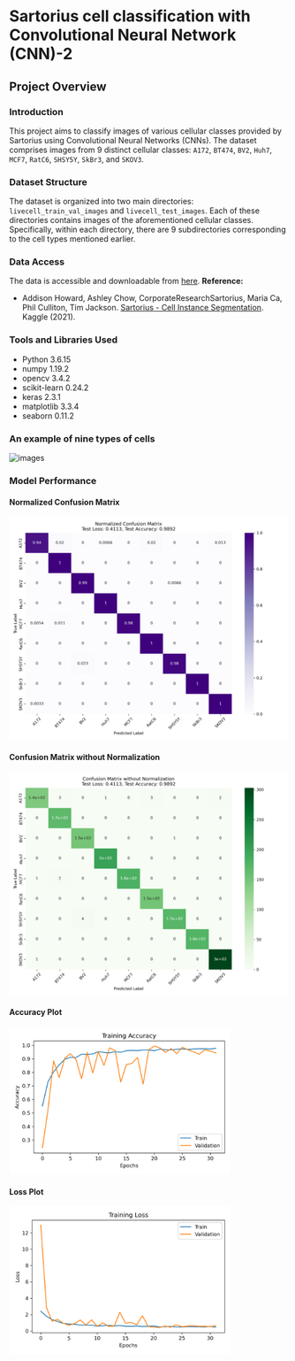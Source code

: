 # Sartorius cell classification with Convolutional Neural Network (CNN)-2

## Project Overview
### Introduction
This project aims to classify images of various cellular classes provided by Sartorius using Convolutional Neural Networks (CNNs). The dataset comprises images from 9 distinct cellular classes: `A172`, `BT474`, `BV2`, `Huh7`, `MCF7`, `RatC6`, `SHSY5Y`, `SkBr3`, and `SKOV3`.
### Dataset Structure
The dataset is organized into two main directories: `livecell_train_val_images` and `livecell_test_images`. Each of these directories contains images of the aforementioned cellular classes. Specifically, within each directory, there are 9 subdirectories corresponding to the cell types mentioned earlier.
### Data Access
The data is accessible and downloadable from [here](https://www.kaggle.com/competitions/sartorius-cell-instance-segmentation/data).
**Reference:**
- Addison Howard, Ashley Chow, CorporateResearchSartorius, Maria Ca, Phil Culliton, Tim Jackson. [Sartorius - Cell Instance Segmentation](https://kaggle.com/competitions/sartorius-cell-instance-segmentation). Kaggle (2021).

### Tools and Libraries Used
- Python 3.6.15
- numpy 1.19.2
- opencv 3.4.2
- scikit-learn 0.24.2
- keras 2.3.1
- matplotlib 3.3.4
- seaborn 0.11.2

### An example of nine types of cells
<img src="https://github.com/mohammadhosseinparsaei/Cells-classification-Sartorius/blob/main/The%20last%20image%20of%20each%20cell.png" alt="images" width="700"/>

### Model Performance

#### Normalized Confusion Matrix
<img src="https://github.com/mohammadhosseinparsaei/Cells-classification-Sartorius/blob/main/normalized_confusion_matrix.png" alt=" Confusion_Matrix_1" width="600"/>

#### Confusion Matrix without Normalization
<img src="https://github.com/mohammadhosseinparsaei/Cells-classification-Sartorius/blob/main/confusion_matrix_without_normalization.png" alt=" Confusion_Matrix_2" width="600"/>

#### Accuracy Plot
<img src="https://github.com/mohammadhosseinparsaei/Cells-classification-Sartorius/blob/main/accuracy_plot.png" alt="accuracy" width="400"/>

#### Loss Plot
<img src="https://github.com/mohammadhosseinparsaei/Cells-classification-Sartorius/blob/main/loss_plot.png" alt="loss" width="400"/>
